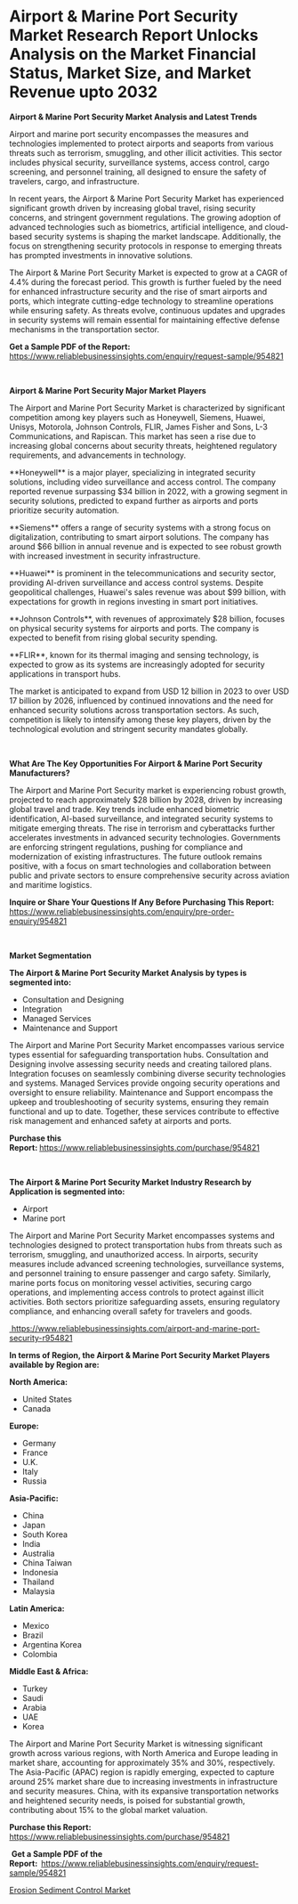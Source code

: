 <p><h1>Airport & Marine Port Security Market Research Report Unlocks Analysis on the Market Financial Status, Market Size, and Market Revenue upto 2032</h1></p><p><strong>Airport & Marine Port Security Market Analysis and Latest Trends</strong></p>
<p><p>Airport and marine port security encompasses the measures and technologies implemented to protect airports and seaports from various threats such as terrorism, smuggling, and other illicit activities. This sector includes physical security, surveillance systems, access control, cargo screening, and personnel training, all designed to ensure the safety of travelers, cargo, and infrastructure.</p><p>In recent years, the Airport & Marine Port Security Market has experienced significant growth driven by increasing global travel, rising security concerns, and stringent government regulations. The growing adoption of advanced technologies such as biometrics, artificial intelligence, and cloud-based security systems is shaping the market landscape. Additionally, the focus on strengthening security protocols in response to emerging threats has prompted investments in innovative solutions.</p><p>The Airport & Marine Port Security Market is expected to grow at a CAGR of 4.4% during the forecast period. This growth is further fueled by the need for enhanced infrastructure security and the rise of smart airports and ports, which integrate cutting-edge technology to streamline operations while ensuring safety. As threats evolve, continuous updates and upgrades in security systems will remain essential for maintaining effective defense mechanisms in the transportation sector.</p></p>
<p><strong>Get a Sample PDF of the Report:&nbsp;</strong> <a href="https://www.reliablebusinessinsights.com/enquiry/request-sample/954821?utm_campaign=3183&utm_medium=2&utm_source=Github&utm_content=ia&utm_term=08032025&utm_id=airport-marine-port-security">https://www.reliablebusinessinsights.com/enquiry/request-sample/954821</a></p>
<p>&nbsp;</p>
<p><strong>Airport & Marine Port Security Major Market Players</strong></p>
<p><p>The Airport and Marine Port Security Market is characterized by significant competition among key players such as Honeywell, Siemens, Huawei, Unisys, Motorola, Johnson Controls, FLIR, James Fisher and Sons, L-3 Communications, and Rapiscan. This market has seen a rise due to increasing global concerns about security threats, heightened regulatory requirements, and advancements in technology.</p><p>**Honeywell** is a major player, specializing in integrated security solutions, including video surveillance and access control. The company reported revenue surpassing $34 billion in 2022, with a growing segment in security solutions, predicted to expand further as airports and ports prioritize security automation.</p><p>**Siemens** offers a range of security systems with a strong focus on digitalization, contributing to smart airport solutions. The company has around $66 billion in annual revenue and is expected to see robust growth with increased investment in security infrastructure.</p><p>**Huawei** is prominent in the telecommunications and security sector, providing AI-driven surveillance and access control systems. Despite geopolitical challenges, Huawei's sales revenue was about $99 billion, with expectations for growth in regions investing in smart port initiatives.</p><p>**Johnson Controls**, with revenues of approximately $28 billion, focuses on physical security systems for airports and ports. The company is expected to benefit from rising global security spending.</p><p>**FLIR**, known for its thermal imaging and sensing technology, is expected to grow as its systems are increasingly adopted for security applications in transport hubs.</p><p>The market is anticipated to expand from USD 12 billion in 2023 to over USD 17 billion by 2026, influenced by continued innovations and the need for enhanced security solutions across transportation sectors. As such, competition is likely to intensify among these key players, driven by the technological evolution and stringent security mandates globally.</p></p>
<p>&nbsp;</p>
<p><strong>What Are The Key Opportunities For Airport & Marine Port Security Manufacturers?</strong></p>
<p><p>The Airport and Marine Port Security market is experiencing robust growth, projected to reach approximately $28 billion by 2028, driven by increasing global travel and trade. Key trends include enhanced biometric identification, AI-based surveillance, and integrated security systems to mitigate emerging threats. The rise in terrorism and cyberattacks further accelerates investments in advanced security technologies. Governments are enforcing stringent regulations, pushing for compliance and modernization of existing infrastructures. The future outlook remains positive, with a focus on smart technologies and collaboration between public and private sectors to ensure comprehensive security across aviation and maritime logistics.</p></p>
<p><strong>Inquire or Share Your Questions If Any Before Purchasing This Report:</strong> <a href="https://www.reliablebusinessinsights.com/enquiry/pre-order-enquiry/954821?utm_campaign=3183&utm_medium=2&utm_source=Github&utm_content=ia&utm_term=08032025&utm_id=airport-marine-port-security">https://www.reliablebusinessinsights.com/enquiry/pre-order-enquiry/954821</a></p>
<p>&nbsp;</p>
<p><strong>Market Segmentation</strong></p>
<p><strong>The Airport & Marine Port Security Market Analysis by types is segmented into:</strong></p>
<p><ul><li>Consultation and Designing</li><li>Integration</li><li>Managed Services</li><li>Maintenance and Support</li></ul></p>
<p><p>The Airport and Marine Port Security Market encompasses various service types essential for safeguarding transportation hubs. Consultation and Designing involve assessing security needs and creating tailored plans. Integration focuses on seamlessly combining diverse security technologies and systems. Managed Services provide ongoing security operations and oversight to ensure reliability. Maintenance and Support encompass the upkeep and troubleshooting of security systems, ensuring they remain functional and up to date. Together, these services contribute to effective risk management and enhanced safety at airports and ports.</p></p>
<p><strong>Purchase this Report:&nbsp;</strong><a href="https://www.reliablebusinessinsights.com/purchase/954821?utm_campaign=3183&utm_medium=2&utm_source=Github&utm_content=ia&utm_term=08032025&utm_id=airport-marine-port-security">https://www.reliablebusinessinsights.com/purchase/954821</a></p>
<p>&nbsp;</p>
<p><strong>The Airport & Marine Port Security Market Industry Research by Application is segmented into:</strong></p>
<p><ul><li>Airport</li><li>Marine port</li></ul></p>
<p><p>The Airport and Marine Port Security Market encompasses systems and technologies designed to protect transportation hubs from threats such as terrorism, smuggling, and unauthorized access. In airports, security measures include advanced screening technologies, surveillance systems, and personnel training to ensure passenger and cargo safety. Similarly, marine ports focus on monitoring vessel activities, securing cargo operations, and implementing access controls to protect against illicit activities. Both sectors prioritize safeguarding assets, ensuring regulatory compliance, and enhancing overall safety for travelers and goods.</p></p>
<p><a href="https://www.reliablebusinessinsights.com/airport-and-marine-port-security-r954821?utm_campaign=3183&utm_medium=2&utm_source=Github&utm_content=ia&utm_term=08032025&utm_id=airport-marine-port-security">&nbsp;https://www.reliablebusinessinsights.com/airport-and-marine-port-security-r954821</a></p>
<p><strong>In terms of Region, the Airport & Marine Port Security Market Players available by Region are:</strong></p>
<p>
    <p> <strong> North America: </strong>
        <ul>
            <li>United States</li>
            <li>Canada</li>
        </ul>
        </p> 
    <p> <strong> Europe: </strong>
        <ul>
            <li>Germany</li>
            <li>France</li>
            <li>U.K.</li>
            <li>Italy</li>
            <li>Russia</li>
        </ul>
        </p> 
    <p> <strong> Asia-Pacific: </strong>
        <ul>
            <li>China</li>
            <li>Japan</li>
            <li>South Korea</li>
            <li>India</li>
            <li>Australia</li>
            <li>China Taiwan</li>
            <li>Indonesia</li>
            <li>Thailand</li>
            <li>Malaysia</li>
        </ul>
        </p> 
    <p> <strong> Latin America: </strong>
        <ul>
            <li>Mexico</li>
            <li>Brazil</li>
            <li>Argentina Korea</li>
            <li>Colombia</li>
        </ul>
        </p> 
    <p> <strong> Middle East & Africa: </strong>
        <ul>
            <li>Turkey</li>
            <li>Saudi</li>
            <li>Arabia</li>
            <li>UAE</li>
            <li>Korea</li>
        </ul>
    </p>
    </p>
<p><p>The Airport and Marine Port Security Market is witnessing significant growth across various regions, with North America and Europe leading in market share, accounting for approximately 35% and 30%, respectively. The Asia-Pacific (APAC) region is rapidly emerging, expected to capture around 25% market share due to increasing investments in infrastructure and security measures. China, with its expansive transportation networks and heightened security needs, is poised for substantial growth, contributing about 15% to the global market valuation.</p></p>
<p><strong>Purchase this Report: </strong><a href="https://www.reliablebusinessinsights.com/purchase/954821?utm_campaign=3183&utm_medium=2&utm_source=Github&utm_content=ia&utm_term=08032025&utm_id=airport-marine-port-security">https://www.reliablebusinessinsights.com/purchase/954821</a></p>
<p>&nbsp;<strong>Get a Sample PDF of the Report:&nbsp;&nbsp;</strong><a href="https://www.reliablebusinessinsights.com/enquiry/request-sample/954821?utm_campaign=3183&utm_medium=2&utm_source=Github&utm_content=ia&utm_term=08032025&utm_id=airport-marine-port-security">https://www.reliablebusinessinsights.com/enquiry/request-sample/954821</a></p>
<p><strong></strong></p>
<p><p><a href="https://github.com/nacrehuipie/Market-Research-Report-List-1/blob/main/erosion-sediment-control-market.md?utm_campaign=3183&utm_medium=2&utm_source=Github&utm_content=ia&utm_term=08032025&utm_id=airport-marine-port-security">Erosion Sediment Control Market</a></p></p>